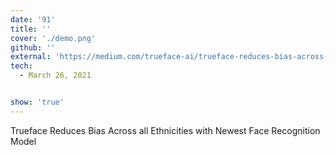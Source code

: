```yaml
---
date: '91'
title: ''
cover: './demo.png'
github: ''
external: 'https://medium.com/trueface-ai/trueface-reduces-bias-across-all-ethnicities-in-latest-face-recognition-model-fe5509eda298'
tech:
  - March 26, 2021


show: 'true'
---
```


Trueface Reduces Bias Across all Ethnicities with Newest Face Recognition Model